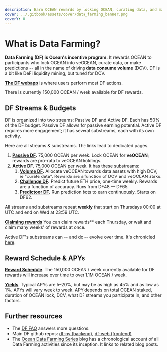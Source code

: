 ```yaml
---
description: Earn OCEAN rewards by locking OCEAN, curating data, and making predictions.
cover: ../.gitbook/assets/cover/data_farming_banner.png
coverY: 0
---
```


# What is Data Farming?

**Data Farming (DF) is Ocean's incentive program.** It rewards OCEAN to participants who lock OCEAN into veOCEAN, curate data, or make predictions -- all in the name of driving **data consume volume** (DCV). DF is a bit like DeFi liquidity mining, but tuned for DCV.

**[The DF webapp](https://df.oceandao.org)** is where users perform most DF actions.

There is currently 150,000 OCEAN / week available for DF rewards. 

## DF Streams & Budgets

DF is organized into two streams: Passive DF and Active DF. Each has 50% of the DF budget. Passive DF allows for passive earning potential. Active DF requires more engagement; it has several substreams, each with its own activity.

Here are all streams & substreams. The links lead to dedicated pages.

1. **[Passive DF](veocean-passivedf.md).** 75,000 OCEAN per week. Lock OCEAN for **veOCEAN**; rewards are pro-rata to veOCEAN holdings.
1. **Active DF.** 75,000 OCEAN per week. It has these substreams:
   1. **[Volume DF](volumedf.md).** Allocate veOCEAN towards data assets with high DCV, ie "curate data". Rewards are a function of DCV and veOCEAN stake.
   1. **[Challenge DF](challengedf.md).** Predict future ETH price, one-time weekly. Rewards are a function of accuracy. Runs from DF48 — DF65.
   1. **[Predictoor DF](predictoordf.md).** Run prediction bots to earn continuously. Starts on DF62.

All streams and substreams repeat **weekly** that start on Thursdays 00:00 at UTC and end on Wed at 23:59 UTC.

**[Claiming rewards](claim-rewards.md)** You can claim rewards** each Thursday, or wait and claim many weeks' of rewards at once.

Active DF's substreams can -- and do -- evolve over time. It's chronicled [here](https://blog.oceanprotocol.com/ocean-data-farming-series-c7922f1d0e45).


## Reward Schedule & APYs

**[Reward Schedule](ocean-reward-schedule.md)**. The 150,000 OCEAN / week currently available for DF rewards will increase over time to over 1.1M OCEAN / week.

**[Yields](apys.md)**. Typical APYs are 5–20%, but may be as high as 45% and as low as 1%. APYs will vary week to week. APY depends on total OCEAN staked, duration of OCEAN lock, DCV, what DF streams you participate in, and other factors.

## Further resources

- The [DF FAQ](faq.md) answers more questions.
- Main DF github repos: [df-py (backend)](https://github.com/oceanprotocol/df-py), [df-web (frontend)](https://github.com/oceanprotocol/df-web)
- The [Ocean Data Farming Series](https://blog.oceanprotocol.com/ocean-data-farming-series-c7922f1d0e45) blog has a chronological account of all Data Farming activities since its inception. It links to related blog posts.

